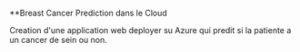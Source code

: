 **Breast Cancer Prediction dans le Cloud

Creation d'une application web deployer su Azure qui predit si la patiente a un cancer de sein ou non.
